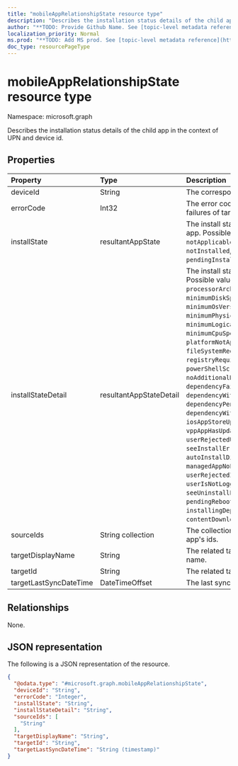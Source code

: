 ```yaml
---
title: "mobileAppRelationshipState resource type"
description: "Describes the installation status details of the child app in the context of UPN and device id."
author: "**TODO: Provide Github Name. See [topic-level metadata reference](https://msgo.azurewebsites.net/add/document/guidelines/metadata.html#topic-level-metadata)**"
localization_priority: Normal
ms.prod: "**TODO: Add MS prod. See [topic-level metadata reference](https://msgo.azurewebsites.net/add/document/guidelines/metadata.html#topic-level-metadata)**"
doc_type: resourcePageType
---
```


# mobileAppRelationshipState resource type

Namespace: microsoft.graph



Describes the installation status details of the child app in the context of UPN and device id.

## Properties
|Property|Type|Description|
|:---|:---|:---|
|deviceId|String|The corresponding device id.|
|errorCode|Int32|The error code for install or uninstall failures of target app.|
|installState|resultantAppState|The install state of the app of target app. Possible values are: `notApplicable`, `installed`, `failed`, `notInstalled`, `uninstallFailed`, `pendingInstall`, `unknown`.|
|installStateDetail|resultantAppStateDetail|The install state detail of the app. Possible values are: `processorArchitectureNotApplicable`, `minimumDiskSpaceNotMet`, `minimumOsVersionNotMet`, `minimumPhysicalMemoryNotMet`, `minimumLogicalProcessorCountNotMet`, `minimumCpuSpeedNotMet`, `platformNotApplicable`, `fileSystemRequirementNotMet`, `registryRequirementNotMet`, `powerShellScriptRequirementNotMet`, `noAdditionalDetails`, `dependencyFailedToInstall`, `dependencyWithRequirementsNotMet`, `dependencyPendingReboot`, `dependencyWithAutoInstallDisabled`, `iosAppStoreUpdateFailedToInstall`, `vppAppHasUpdateAvailable`, `userRejectedUpdate`, `seeInstallErrorCode`, `autoInstallDisabled`, `managedAppNoLongerPresent`, `userRejectedInstall`, `userIsNotLoggedIntoAppStore`, `seeUninstallErrorCode`, `pendingReboot`, `installingDependencies`, `contentDownloaded`.|
|sourceIds|String collection|The collection of source mobile app's ids.|
|targetDisplayName|String|The related target app's display name.|
|targetId|String|The related target app's id.|
|targetLastSyncDateTime|DateTimeOffset|The last sync time of the target app.|

## Relationships
None.

## JSON representation
The following is a JSON representation of the resource.
<!-- {
  "blockType": "resource",
  "@odata.type": "microsoft.graph.mobileAppRelationshipState"
}
-->
``` json
{
  "@odata.type": "#microsoft.graph.mobileAppRelationshipState",
  "deviceId": "String",
  "errorCode": "Integer",
  "installState": "String",
  "installStateDetail": "String",
  "sourceIds": [
    "String"
  ],
  "targetDisplayName": "String",
  "targetId": "String",
  "targetLastSyncDateTime": "String (timestamp)"
}
```

